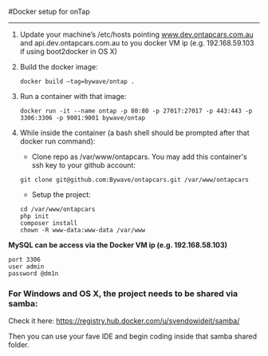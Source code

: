 #Docker setup for onTap

---

1. Update your machine’s /etc/hosts pointing www.dev.ontapcars.com.au and api.dev.ontapcars.com.au to you docker VM ip (e.g. 192.168.59.103 if using boot2docker in OS X)
2. Build the docker image:

	```
	docker build —tag=bywave/ontap .
	```

3. Run a container with that image:

	```
	docker run -it --name ontap -p 80:80 -p 27017:27017 -p 443:443 -p 3306:3306 -p 9001:9001 bywave/ontap
	```

4. While inside the container (a bash shell should be prompted after that docker run command):
	* Clone repo as /var/www/ontapcars. You may add this container's ssh key to your github account:

	```
	git clone git@github.com:Bywave/ontapcars.git /var/www/ontapcars
	```

	* Setup the project:

	```
	cd /var/www/ontapcars
	php init
	composer install
	chown -R www-data:www-data /var/www
	```

**MySQL can be access via the Docker VM ip (e.g. 192.168.58.103)**

```
port 3306
user admin
password @dm1n
```

### For Windows and OS X, the project needs to be shared via samba:

Check it here: https://registry.hub.docker.com/u/svendowideit/samba/

Then you can use your fave IDE and begin coding inside that samba shared folder.

